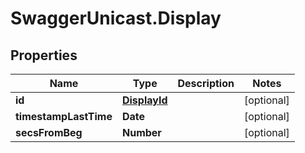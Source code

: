 # SwaggerUnicast.Display

## Properties

Name | Type | Description | Notes
------------ | ------------- | ------------- | -------------
**id** | [**DisplayId**](DisplayId.md) |  | [optional] 
**timestampLastTime** | **Date** |  | [optional] 
**secsFromBeg** | **Number** |  | [optional] 


